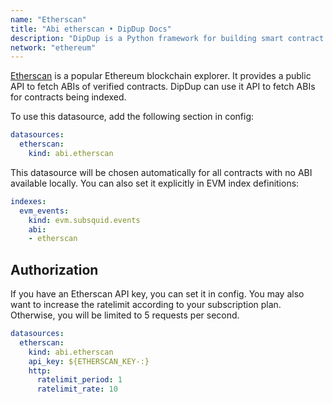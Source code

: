 ```yaml
---
name: "Etherscan"
title: "Abi etherscan • DipDup Docs"
description: "DipDup is a Python framework for building smart contract indexers. It helps developers focus on business logic instead of writing a boilerplate to store and serve data."
network: "ethereum"
---
```


[Etherscan](https://etherscan.io/) is a popular Ethereum blockchain explorer. It provides a public API to fetch ABIs of verified contracts. DipDup can use it API to fetch ABIs for contracts being indexed.

To use this datasource, add the following section in config:

```yaml [dipdup.yaml]
datasources:
  etherscan:
    kind: abi.etherscan
```

This datasource will be chosen automatically for all contracts with no ABI available locally. You can also set it explicitly in EVM index definitions:

```yaml [dipdup.yaml]
indexes:
  evm_events:
    kind: evm.subsquid.events
    abi:
    - etherscan
```

## Authorization

If you have an Etherscan API key, you can set it in config. You may also want to increase the ratelimit according to your subscription plan. Otherwise, you will be limited to 5 requests per second.

```yaml [dipdup.yaml]
datasources:
  etherscan:
    kind: abi.etherscan
    api_key: ${ETHERSCAN_KEY-:}
    http:
      ratelimit_period: 1
      ratelimit_rate: 10
```
